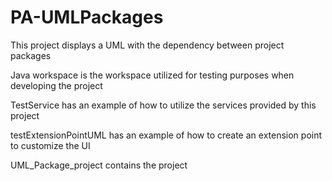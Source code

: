 # PA-UMLPackages

This project displays a UML with the dependency between project packages

Java workspace is the workspace utilized for testing purposes when developing the project

TestService has an example of how to utilize the services provided by this project

testExtensionPointUML has an example of how to create an extension point to customize the UI

UML_Package_project contains the project
